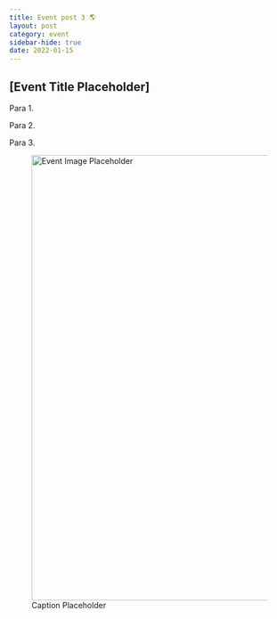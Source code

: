 ```yaml
---
title: Event post 3 🌎
layout: post
category: event
sidebar-hide: true
date: 2022-01-15
---
```


## [Event Title Placeholder]

Para 1.

Para 2.

Para 3.

<figure>
	<img src="{{ 'assets/images/image-placeholder.jpg' | relative_url }}" alt="Event Image Placeholder"  width="800" />
	<figcaption>Caption Placeholder</figcaption>
</figure>
